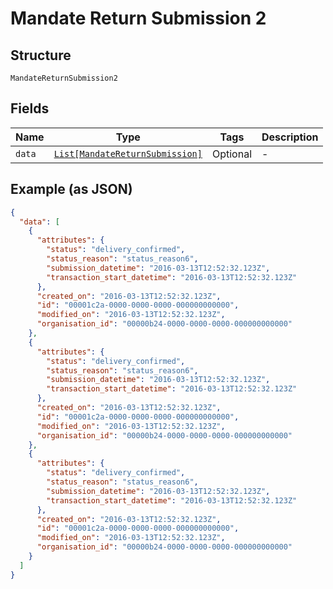 
# Mandate Return Submission 2

## Structure

`MandateReturnSubmission2`

## Fields

| Name | Type | Tags | Description |
|  --- | --- | --- | --- |
| `data` | [`List[MandateReturnSubmission]`](../../doc/models/mandate-return-submission.md) | Optional | - |

## Example (as JSON)

```json
{
  "data": [
    {
      "attributes": {
        "status": "delivery_confirmed",
        "status_reason": "status_reason6",
        "submission_datetime": "2016-03-13T12:52:32.123Z",
        "transaction_start_datetime": "2016-03-13T12:52:32.123Z"
      },
      "created_on": "2016-03-13T12:52:32.123Z",
      "id": "00001c2a-0000-0000-0000-000000000000",
      "modified_on": "2016-03-13T12:52:32.123Z",
      "organisation_id": "00000b24-0000-0000-0000-000000000000"
    },
    {
      "attributes": {
        "status": "delivery_confirmed",
        "status_reason": "status_reason6",
        "submission_datetime": "2016-03-13T12:52:32.123Z",
        "transaction_start_datetime": "2016-03-13T12:52:32.123Z"
      },
      "created_on": "2016-03-13T12:52:32.123Z",
      "id": "00001c2a-0000-0000-0000-000000000000",
      "modified_on": "2016-03-13T12:52:32.123Z",
      "organisation_id": "00000b24-0000-0000-0000-000000000000"
    },
    {
      "attributes": {
        "status": "delivery_confirmed",
        "status_reason": "status_reason6",
        "submission_datetime": "2016-03-13T12:52:32.123Z",
        "transaction_start_datetime": "2016-03-13T12:52:32.123Z"
      },
      "created_on": "2016-03-13T12:52:32.123Z",
      "id": "00001c2a-0000-0000-0000-000000000000",
      "modified_on": "2016-03-13T12:52:32.123Z",
      "organisation_id": "00000b24-0000-0000-0000-000000000000"
    }
  ]
}
```

